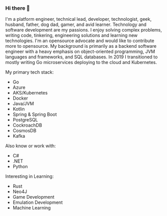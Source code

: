 ### Hi there 👋

I'm a platform engineer, technical lead, developer, technologist, geek, husband, father, dog dad, gamer, and avid learner. Technology and software development are my passions. I enjoy solving complex problems, writing code, tinkering, engineering solutions and learning new technologies. I'm an opensource advocate and would like to contribute more to opensource. My background is primarily as a backend software engineer with a heavy emphasis on object-oriented programming, JVM languages and frameworks, and SQL databases. In 2019 I transitioned to mostly writing Go microservices deploying to the cloud and Kubernetes.

My primary tech stack:

* Go
* Azure
* AKS/Kubernetes
* Docker
* Java/JVM
* Kotlin
* Spring & Spring Boot
* PostgreSQL
* CockroachDB
* CosmosDB
* Kafka

Also know or work with:

* C#
* .NET
* Python

Interesting in Learning:

* Rust
* Neo4J
* Game Development
* Emulation Development
* Machine Learning

<!--
**jkratz55/jkratz55** is a ✨ _special_ ✨ repository because its `README.md` (this file) appears on your GitHub profile.

Here are some ideas to get you started:

- 🔭 I’m currently working on ...
- 🌱 I’m currently learning ...
- 👯 I’m looking to collaborate on ...
- 🤔 I’m looking for help with ...
- 💬 Ask me about ...
- 📫 How to reach me: ...
- 😄 Pronouns: ...
- ⚡ Fun fact: ...
-->
